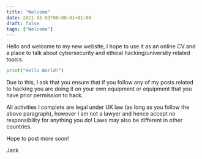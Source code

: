 ```yaml
---
title: "Welcome"
date: 2021-05-03T00:00:01+01:00
draft: false
tags: ["Welcome"]
---
```


Hello and welcome to my new website, I hope to use it as an online CV and a place to talk about cybersecurity and ethical hacking/university related topics.

```py
print("Hello World!")
```

Due to this, I ask that you ensure that if you follow any of my posts related to hacking you are doing it on your own equipment or equipment that you have prior permission to hack.

All activities I complete are legal under UK law (as long as you follow the above paragraph), however I am not a lawyer and hence accept no responsibility for anything you do! Laws may also be different in other countries.

Hope to post more soon!

Jack
